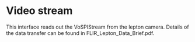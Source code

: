 # Video stream
This interface reads out the VoSPIStream from the lepton camera. Details of the data transfer can be found in FLIR_Lepton_Data_Brief.pdf. 
